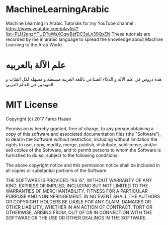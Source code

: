 # MachineLearningArabic
Machine Learning In Arabic Tutorials for my YouTube channel : https://www.youtube.com/playlist?list=PLH2enzYTUDTuWsXCqwBzfDC3sLn39QxEN
These tutorials are recorded by me in arabic language to spread the knowledge about Machine Learning to the Arab World.

# علم الآلة بالعربيه
هذه دروس في علم الآلة و الذكاء الصناعي باللغة العربيه مبسطة و مسهله لكل الفئات و المهتمين في العالم العربي

# MIT License

Copyright (c) 2017 Fares Hasan

Permission is hereby granted, free of charge, to any person obtaining a copy
of this software and associated documentation files (the "Software"), to deal
in the Software without restriction, including without limitation the rights
to use, copy, modify, merge, publish, distribute, sublicense, and/or sell
copies of the Software, and to permit persons to whom the Software is
furnished to do so, subject to the following conditions:

The above copyright notice and this permission notice shall be included in all
copies or substantial portions of the Software.

THE SOFTWARE IS PROVIDED "AS IS", WITHOUT WARRANTY OF ANY KIND, EXPRESS OR
IMPLIED, INCLUDING BUT NOT LIMITED TO THE WARRANTIES OF MERCHANTABILITY,
FITNESS FOR A PARTICULAR PURPOSE AND NONINFRINGEMENT. IN NO EVENT SHALL THE
AUTHORS OR COPYRIGHT HOLDERS BE LIABLE FOR ANY CLAIM, DAMAGES OR OTHER
LIABILITY, WHETHER IN AN ACTION OF CONTRACT, TORT OR OTHERWISE, ARISING FROM,
OUT OF OR IN CONNECTION WITH THE SOFTWARE OR THE USE OR OTHER DEALINGS IN THE
SOFTWARE.
